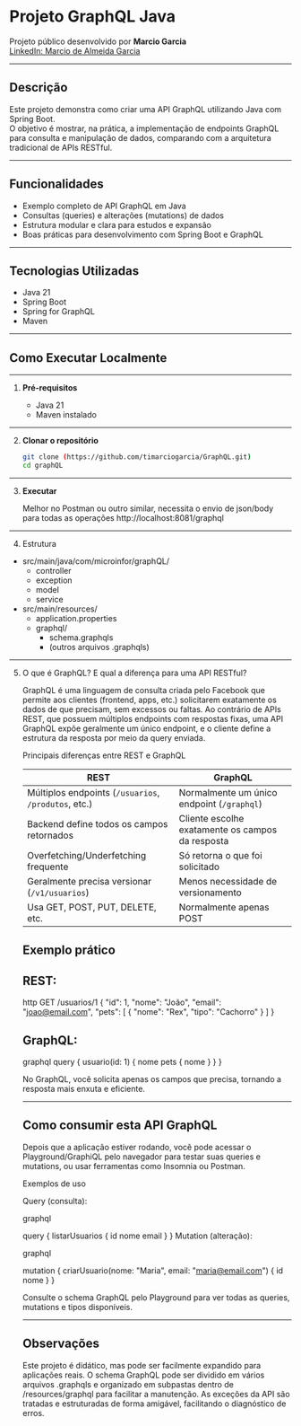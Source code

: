 # Projeto GraphQL Java

Projeto público desenvolvido por **Marcio Garcia**  
[LinkedIn: Marcio de Almeida Garcia](https://www.linkedin.com/in/marcio-de-almeida-garcia-3a9ab6227/)

---

## Descrição

Este projeto demonstra como criar uma API GraphQL utilizando Java com Spring Boot.  
O objetivo é mostrar, na prática, a implementação de endpoints GraphQL para consulta e manipulação de dados, comparando com a arquitetura tradicional de APIs RESTful.

---

## Funcionalidades

- Exemplo completo de API GraphQL em Java
- Consultas (queries) e alterações (mutations) de dados
- Estrutura modular e clara para estudos e expansão
- Boas práticas para desenvolvimento com Spring Boot e GraphQL

---

## Tecnologias Utilizadas

- Java 21
- Spring Boot
- Spring for GraphQL
- Maven

---

## Como Executar Localmente

---

1. **Pré-requisitos**  

   - Java 21
   - Maven instalado

---

2. **Clonar o repositório**

   ```sh
   git clone (https://github.com/timarciogarcia/GraphQL.git)
   cd graphQL

---

3. **Executar**
   
   Melhor no Postman ou outro similar, necessita o envio de json/body para todas as operações
   http://localhost:8081/graphql

---

4. Estrutura

  - src/main/java/com/microinfor/graphQL/
    - controller
    - exception
    - model
    - service
  - src/main/resources/
    - application.properties
    - graphql/
        - schema.graphqls
        - (outros arquivos .graphqls)

---

5. O que é GraphQL? E qual a diferença para uma API RESTful?

     GraphQL é uma linguagem de consulta criada pelo Facebook que permite aos clientes (frontend, apps, etc.) solicitarem exatamente os dados de que precisam, sem excessos ou faltas.
     Ao contrário de APIs REST, que possuem múltiplos endpoints com respostas fixas, uma API GraphQL expõe geralmente um único endpoint, e o cliente define a estrutura da resposta por meio da query enviada.
     
     Principais diferenças entre REST e GraphQL
   
     | REST                                                 | GraphQL                                          |
     | ---------------------------------------------------- | ------------------------------------------------ |
     | Múltiplos endpoints (`/usuarios`, `/produtos`, etc.) | Normalmente um único endpoint (`/graphql`)       |
     | Backend define todos os campos retornados            | Cliente escolhe exatamente os campos da resposta |
     | Overfetching/Underfetching frequente                 | Só retorna o que foi solicitado                  |
     | Geralmente precisa versionar (`/v1/usuarios`)        | Menos necessidade de versionamento               |
     | Usa GET, POST, PUT, DELETE, etc.                     | Normalmente apenas POST                          |
   
     ## Exemplo prático
     ## REST:
     http
     GET /usuarios/1
     {
       "id": 1,
       "nome": "João",
       "email": "joao@email.com",
       "pets": [
         { "nome": "Rex", "tipo": "Cachorro" }
       ]
     }
     ## GraphQL:  
     graphql
     query {
       usuario(id: 1) {
         nome
         pets {
           nome
         }
       }
     }
   
     No GraphQL, você solicita apenas os campos que precisa, tornando a resposta mais enxuta e eficiente.
   
     ---
     
     ## Como consumir esta API GraphQL
   
     Depois que a aplicação estiver rodando, você pode acessar o Playground/GraphiQL pelo navegador para testar suas queries e mutations, ou usar ferramentas como Insomnia ou Postman.
     
     Exemplos de uso
   
     Query (consulta):
     
     graphql
   
     query {
       listarUsuarios {
         id
         nome
         email
       }
     }
     Mutation (alteração):
     
     graphql
   
     mutation {
       criarUsuario(nome: "Maria", email: "maria@email.com") {
         id
         nome
       }
     }
     
     Consulte o schema GraphQL pelo Playground para ver todas as queries, mutations e tipos disponíveis.
   
     ---
     
     ## Observações
   
     Este projeto é didático, mas pode ser facilmente expandido para aplicações reais.
     O schema GraphQL pode ser dividido em vários arquivos .graphqls e organizado em subpastas dentro de /resources/graphql para facilitar a manutenção.
     As exceções da API são tratadas e estruturadas de forma amigável, facilitando o diagnóstico de erros.

